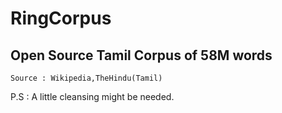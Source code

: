 # RingCorpus
## Open Source Tamil Corpus of 58M words

    Source : Wikipedia,TheHindu(Tamil) 

P.S : A little cleansing might be needed.
